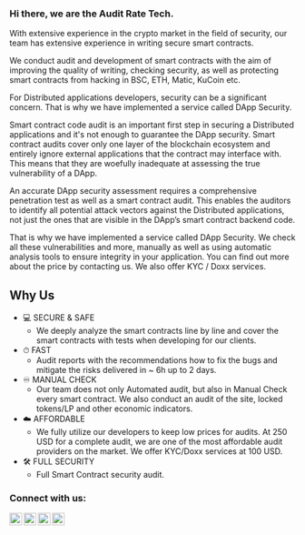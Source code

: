 ### Hi there, we are the Audit Rate Tech.
With extensive experience in the crypto market in the field of security, our team has extensive experience in writing secure smart contracts.

We conduct audit and development of smart contracts with the aim of improving the quality of writing, checking security, as well as protecting smart contracts from hacking in BSC, ETH, Matic, KuCoin etc.

For Distributed applications developers, security can be a significant concern. That is why we have implemented a service called DApp Security.

Smart contract code audit is an important first step in securing a Distributed applications and it's not enough to guarantee the DApp security. 
Smart contract audits cover only one layer of the blockchain ecosystem and entirely ignore external applications that the contract may interface with.  This means that they are woefully inadequate at assessing the true vulnerability of a DApp.

An accurate DApp security assessment requires a comprehensive penetration test as well as a smart contract audit.  This enables the auditors to identify all potential attack vectors against the Distributed applications, not just the ones that are visible in the DApp’s smart contract backend code.

That is why we have implemented a service called DApp Security.
We check all these vulnerabilities and more, manually as well as using automatic analysis tools to ensure integrity in your application.
You can find out more about the price by contacting us.
We also offer KYC / Doxx services.

## Why Us
- 💻 SECURE & SAFE
  - We deeply analyze the smart contracts line by line and cover the smart contracts with tests when developing for our clients.
- ⏱ FAST
  - Audit reports with the recommendations how to fix the bugs and mitigate the risks delivered in ~ 6h up to 2 days.
- ♾ MANUAL CHECK
  - Our team does not only Automated audit, but also in Manual Check every smart contract. We also conduct an audit of the site, locked tokens/LP and other economic indicators.
- ☁️ AFFORDABLE
  - We fully utilize our developers to keep low prices for audits. At 250 USD for a complete audit, we are one of the most affordable audit providers on the market. We offer KYC/Doxx services at 100 USD.
- 🛠 FULL SECURITY
  - Full Smart Contract security audit.

### Connect with us:

[<img align="left" alt="AuditRateTech | Twitter" width="22px" src="https://cdn.jsdelivr.net/npm/simple-icons@v3/icons/twitter.svg" />][twitter]
[<img align="left" alt="AuditRateTech | LinkedIn" width="22px" src="https://cdn.jsdelivr.net/npm/simple-icons@v3/icons/gmail.svg" />][medium]
[<img align="left" alt="AuditRateTech | Telegram" width="22px" src="https://cdn.jsdelivr.net/npm/simple-icons@v3/icons/telegram.svg" />][telegram]
[<img align="left" alt="AuditRateTech | Telegram" width="22px" src="https://cdn.jsdelivr.net/npm/simple-icons@v3/icons/telegram.svg" />][telegram]
<br />

[twitter]: https://twitter.com/AuditRateTech
[medium]: mailto:support@auditrate.tech
[telegram]: https://t.me/auditratetech
[telegram]: https://t.me/alexauditrate
